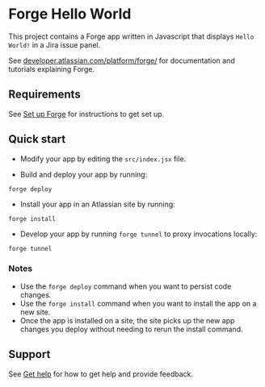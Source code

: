 # Forge Hello World

This project contains a Forge app written in Javascript that displays `Hello World!` in a Jira issue panel.

See [developer.atlassian.com/platform/forge/](https://developer.atlassian.com/platform/forge) for documentation and tutorials explaining Forge.

## Requirements

See [Set up Forge](https://developer.atlassian.com/platform/forge/set-up-forge/) for instructions to get set up.

## Quick start

-   Modify your app by editing the `src/index.jsx` file.

-   Build and deploy your app by running:

```
forge deploy
```

-   Install your app in an Atlassian site by running:

```
forge install
```

-   Develop your app by running `forge tunnel` to proxy invocations locally:

```
forge tunnel
```

### Notes

-   Use the `forge deploy` command when you want to persist code changes.
-   Use the `forge install` command when you want to install the app on a new site.
-   Once the app is installed on a site, the site picks up the new app changes you deploy without needing to rerun the install command.

## Support

See [Get help](https://developer.atlassian.com/platform/forge/get-help/) for how to get help and provide feedback.
